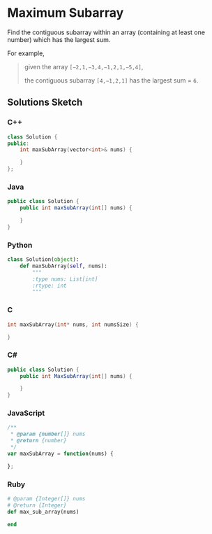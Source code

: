 # Maximum Subarray

Find the contiguous subarray within an array (containing at least one number) which has the largest sum.

For example,

> given the array `[−2,1,−3,4,−1,2,1,−5,4]`,
> 
> the contiguous subarray `[4,−1,2,1]` has the largest sum = `6`.

## Solutions Sketch

### C++
```C++
class Solution {
public:
    int maxSubArray(vector<int>& nums) {

    }
};
```

### Java
```Java
public class Solution {
    public int maxSubArray(int[] nums) {

    }
}
```

### Python
```Python
class Solution(object):
    def maxSubArray(self, nums):
        """
        :type nums: List[int]
        :rtype: int
        """
```

### C
```C
int maxSubArray(int* nums, int numsSize) {

}
```

### C# 
```C#
public class Solution {
    public int MaxSubArray(int[] nums) {

    }
}
```

### JavaScript
```JavaScript
/**
 * @param {number[]} nums
 * @return {number}
 */
var maxSubArray = function(nums) {

};
```

### Ruby
```Ruby
# @param {Integer[]} nums
# @return {Integer}
def max_sub_array(nums)

end
```
